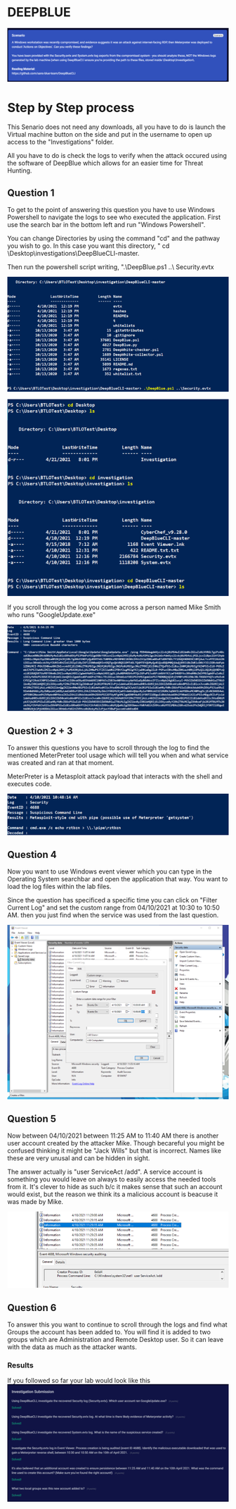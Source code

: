 # DEEPBLUE
![Senario](https://github.com/ShihabIslam789/BlueTeamLabs/blob/main/DeepBLue/Scenario.png)
# Step by Step process

This Senario does not need any downloads, all you have to do is launch the Virtual machine button on the side and put in the username to open up access to the "Investigations" folder.

All you have to do is check the logs to verify when the attack occured using the software of DeepBlue which allows for an easier time for Threat Hunting.

## Question 1

To get to the point of answering this question you have to use Windows Powershell to navigate the logs to see who executed the application. First use the search bar in the bottom left and run "Windows Powershell".

You can change Directories by using the command "cd" and the pathway you wish to go. In this case you want this directory, " cd \Desktop\investigations\DeepBlueCLI-master.

Then run the powershell script writing, ".\DeepBlue.ps1 ..\ Security.evtx

![PowerShell](https://github.com/ShihabIslam789/BlueTeamLabs/blob/main/DeepBLue/PowerShell%20part%201.png)


![PowerShell2](https://github.com/ShihabIslam789/BlueTeamLabs/blob/main/DeepBLue/PowerShell%20part%202.png)


If you scroll through the log you come across a person named Mike Smith who runs
 "GoogleUpdate.exe"


![Google](https://github.com/ShihabIslam789/BlueTeamLabs/blob/main/DeepBLue/Google%20Update.png)

## Question 2 + 3

To answer this questions you have to scroll through the log to find the mentioned MeterPreter tool usage  which will tell you when and what service was created and ran at that moment. 

MeterPreter is a Metasploit attack payload that interacts with the shell and executes code.

![MeterPreter](https://github.com/ShihabIslam789/BlueTeamLabs/blob/main/DeepBLue/Suspicious%20Service.png)

## Question 4

Now you want to use Windows event viewer which you can type in the Operating System searchbar and open the application that way. You want to load the log files within the lab files.

Since the question has specificed a specific time you can click on "Filter Current Log" and set the custom range from 04/10/2021 at 10:30 to 10:50 AM.  then you just find when the service was used from the last question.

![EW View](https://github.com/ShihabIslam789/BlueTeamLabs/blob/main/DeepBLue/Edit%20Event%20Viewer.png)

## Question 5 

Now between 04/10/2021 between 11:25 AM to 11:40 AM there is another  user account created by the attacker Mike. Though becareful you might be confused thinking it might be "Jack Wills" but that is incorrect. Names like these are very unusal and can be hidden in sight.

The answer actually is "user ServiceAct /add". A service account is something you would leave on always to easily access the needed tools from it. It's clever to hide as such b/c it makes sense that such an account would exist, but the reason we think its a malicious account is beacuse it was made by Mike.

![Service](https://github.com/ShihabIslam789/BlueTeamLabs/blob/main/DeepBLue/Service%20account.png)


## Question 6 

To answer this you want to continue to scroll through the logs and find what Groups the account has been added to. You will find it is added to two groups which are Administration and Remote Desktop user. So it can leave with the data as much as the attacker wants. 


### Results

If you followed so far your lab would look like this
![answers](https://github.com/ShihabIslam789/BlueTeamLabs/blob/main/DeepBLue/Lab%20Answers.png)


